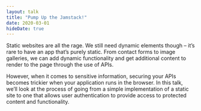 ```yaml
---
layout: talk
title: "Pump Up the Jamstack!"
date: 2020-03-01
hideDate: true
---
```

Static websites are all the rage. We still need dynamic elements though – it’s rare to have an app that’s purely static. From contact forms to image galleries, we can add dynamic functionality and get additional content to render to the page through the use of APIs.

However, when it comes to sensitive information, securing your APIs becomes trickier when your application runs in the browser. In this talk, we’ll look at the process of going from a simple implementation of a static site to one that allows user authentication to provide access to protected content and functionality.
